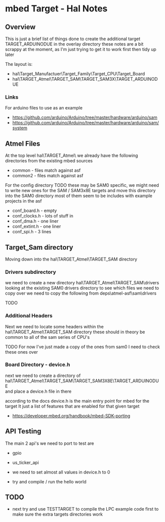 # mbed Target - Hal Notes

## Overview

This is just a brief list of things done to create the additional target TARGET_ARDUINODUE in the overlay directory
these notes are a bit scrappy at the moment, as I'm just trying to get it to work first then tidy up later

The layout is:

 * hal\Target_Manufactuer\Target_Family\Target_CPU\Target_Board
 * hal\TARGET_Atmel\TARGET_SAM\TARGET_SAM3X\TARGET_ARDUINODUE


### Links

For arduino files to use as an example

 * https://github.com/arduino/Arduino/tree/master/hardware/arduino/sam
 * https://github.com/arduino/Arduino/tree/master/hardware/arduino/sam/system


## Atmel Files

At the top level hal\TARGET_Atmel\ we already have the following directories
from the existing mbed sources

 * common - files match against asf
 * common2 - files match against asf

For the config directory
TODO these may be SAM0 specific, we might need to write new ones for the SAM / SAM3x8E targets
and move this directory into the SAM0 directory
most of them seem to be includes with example projects in the asf

 * conf_board.h - empty
 * conf_clocks.h - lots of stuff in
 * conf_dma.h - one liner
 * conf_extint.h - one liner
 * conf_spi.h - 3 lines


## Target_Sam directory

Moving down into the hal\TARGET_Atmel\TARGET_SAM directory

### Drivers subdirectory

we need to create a new directory hal\TARGET_Atmel\TARGET_SAM\drivers
looking at the existing SAM0 drivers directory to see which files we need to copy over
we need to copy the following from deps\atmel-asf\sam\drivers

TODO


### Additional Headers

Next we need to locate some headers within the hal\TARGET_Atmel\TARGET_SAM directory
these should in theory be common to all of the sam series of CPU's

TODO For now I've just made a copy of the ones from sam0
I need to check these ones over


### Board Directory - device.h

next we need to create a directory of hal\TARGET_Atmel\TARGET_SAM\TARGET_SAM3X8E\TARGET_ARDUINODUE\
and place a device.h file in there

according to the docs device.h is the main entry point for mbed for the target
It just a list of features that are enabled for that given target

 * https://developer.mbed.org/handbook/mbed-SDK-porting


## API Testing

The main 2 api's we need to port to test are

 * gpio
 * us_ticker_api

 * we need to set almost all values in device.h to 0
 * try and compile / run the hello world


## TODO

 * next try and use TESTTARGET to compile the LPC example code first to make sure the extra targets directories work

